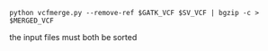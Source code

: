 ```
python vcfmerge.py --remove-ref $GATK_VCF $SV_VCF | bgzip -c > $MERGED_VCF
```

the input files must both be sorted
